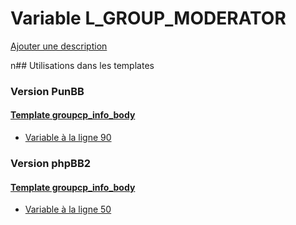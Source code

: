 # Variable L_GROUP_MODERATOR
[Ajouter une description](https://fa-tvars.appspot.com/L_GROUP_MODERATOR)

n## Utilisations dans les templates

### Version PunBB

#### [Template groupcp_info_body](punbb/groupcp_info_body.md)
* [Variable à la ligne 90](../punbb/groupcp_info_body.tpl#L90)

### Version phpBB2

#### [Template groupcp_info_body](subsilver/groupcp_info_body.md)
* [Variable à la ligne 50](../subsilver/groupcp_info_body.tpl#L50)